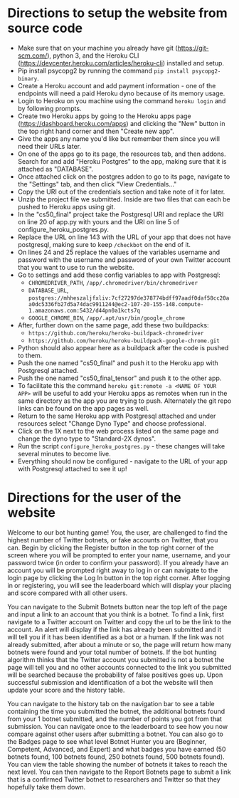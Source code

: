 <!-- Documentation for your project in the form of a Markdown file called README.md. This documentation is to be a user’s manual for your project. Though the structure of your documentation is entirely up to you, it should be incredibly clear to the staff how and where, if applicable, to compile, configure, and use your project. Your documentation should be at least several paragraphs in length. It should not be necessary for us to contact you with questions regarding your project after its submission. Hold our hand with this documentation; be sure to answer in your documentation any questions that you think we might have while testing your work. -->

# Directions to setup the website from source code
* Make sure that on your machine you already have git (https://git-scm.com/), python 3, and the Heroku CLI (https://devcenter.heroku.com/articles/heroku-cli) installed and setup.
* Pip install psycopg2 by running the command `pip install psycopg2-binary`.
* Create a Heroku account and add payment information - one of the endpoints will need a paid Heroku dyno because of its memory usage.
* Login to Heroku on you machine using the command `heroku login` and by following prompts.
* Create two Heroku apps by going to the Heroku apps page (https://dashboard.heroku.com/apps) and clicking the "New" button in the top right hand corner and then "Create new app".
* Give the apps any name you'd like but remember them since you will need their URLs later.
* On one of the apps go to its page, the resources tab, and then addons. Search for and add "Heroku Postgres" to the app, making sure that it is attached as "DATABASE".
* Once attached click on the postgres addon to go to its page, navigate to the "Settings" tab, and then click "View Credentials..."
* Copy the URI out of the credentials section and take note of it for later.
* Unzip the project file we submitted. Inside are two files that can each be pushed to Heroku apps using git.
* In the "cs50_final" project take the Postgresql URI and replace the URI on line 20 of app.py with yours and the URI on line 5 of configure_heroku_postgres.py.
* Replace the URL on line 143 with the URL of your app that does not have postgresql, making sure to keep `/checkbot` on the end of it.
* On lines 24 and 25 replace the values of the variables username and password with the username and password of your own Twitter account that you want to use to run the website.
* Go to settings and add these config variables to app with Postgresql:
  * `CHROMEDRIVER_PATH`, `/app/.chromedriver/bin/chromedriver`
  * `DATABASE_URL`, `postgres://mhheszaljfxliv:7cf27297de378774bdff97aadf0daf58cc20aa0dc5336fb27d5a74dac9911244@ec2-107-20-155-148.compute-1.amazonaws.com:5432/d44pn0a1kcts7q`
  * `GOOGLE_CHROME_BIN`, `/app/.apt/usr/bin/google_chrome`
* After, further down on the same page, add these two buildpacks:
  * `https://github.com/heroku/heroku-buildpack-chromedriver`
  * `https://github.com/heroku/heroku-buildpack-google-chrome.git`
* Python should also appear here as a buildpack after the code is pushed to them.
* Push the one named "cs50_final" and push it to the Heroku app with Postgresql attached.
* Push the one named "cs50_final_tensor" and push it to the other app.
* To facilitate this the command `heroku git:remote -a <NAME OF YOUR APP>` will be useful to add your Heroku apps as remotes when run in the same directory as the app you are trying to push. Alternately the git repo links can be found on the app pages as well.
* Return to the same Heroku app with Postgresql attached and under resources select "Change Dyno Type" and choose professional.
* Click on the 1X next to the web process listed on the same page and change the dyno type to "Standard-2X dynos".
* Run the script `configure_heroku_postgres.py` - these changes will take several minutes to become live.
* Everything should now be configured - navigate to the URL of your app with Postgresql attached to see it up!


# Directions for the user of the website
Welcome to our bot hunting game! You, the user, are challenged to find the highest number of Twitter botnets, or fake accounts on Twitter, that you can. Begin by clicking the Register button in the top right corner of the screen where you will be prompted to enter your name, username, and your password twice (in order to confirm your password). If you already have an account you will be prompted right away to log in or can navigate to the login page by clicking the Log In button in the top right corner. After logging in or registering, you will see the leaderboard which will display your placing and score compared with all other users.

You can navigate to the Submit Botnets button near the top left of the page and input a link to an account that you think is a botnet. To find a link, first navigate to a Twitter account on Twitter and copy the url to be the link to the account. An alert will display if the link has already been submitted and it will tell you if it has been identified as a bot or a human. If the link was not already submitted, after about a minute or so, the page will return how many botnets were found and your total number of botnets. If the bot hunting algorithm thinks that the Twitter account you submitted is not a botnet the page will tell you and no other accounts connected to the link you submitted will be searched because the probability of false positives goes up. Upon successful submission and identification of a bot the website will then update your score and the history table.

You can navigate to the history tab on the navigation bar to see a table containing the time you submitted the botnet, the additional botnets found from your 1 botnet submitted, and the number of points you got from that submission. You can navigate once to the leaderboard to see how you now compare against other users after submitting a botnet. You can also go to the Badges page to see what level Botnet Hunter you are (Beginner, Competent, Advanced, and Expert) and what badges you have earned (50 botnets found, 100 botnets found, 250 botnets found, 500 botnets found). You can view the table showing the number of botnets it takes to reach the next level. You can then navigate to the Report Botnets page to submit a link that is a confirmed Twitter botnet to researchers and Twitter so that they hopefully take them down.

